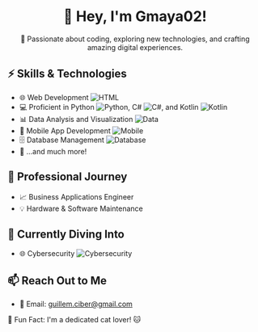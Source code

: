 <h1 align="center">👋 Hey, I'm Gmaya02!</h1>

<p align="center">🚀 Passionate about coding, exploring new technologies, and crafting amazing digital experiences.</p>

## ⚡ Skills & Technologies

- 🌐 Web Development ![HTML](https://img.shields.io/badge/HTML5-E34F26?style=flat-square&logo=html5&logoColor=white)
- 💻 Proficient in Python ![Python](https://img.shields.io/badge/Python-3776AB?style=flat-square&logo=python&logoColor=white), C# ![C#](https://img.shields.io/badge/C%23-239120?style=flat-square&logo=c-sharp&logoColor=white), and Kotlin ![Kotlin](https://img.shields.io/badge/Kotlin-0095D5?style=flat-square&logo=kotlin&logoColor=white)
- 📊 Data Analysis and Visualization ![Data](https://img.shields.io/badge/Data-2C3E50?style=flat-square&logo=data&logoColor=white)
- 📱 Mobile App Development ![Mobile](https://img.shields.io/badge/Mobile-3498DB?style=flat-square&logo=mobile&logoColor=white)
- 🗄️ Database Management ![Database](https://img.shields.io/badge/Database-009688?style=flat-square&logo=database&logoColor=white)
- 🚀 ...and much more!

## 💼 Professional Journey

- 📈 Business Applications Engineer
- 💡 Hardware & Software Maintenance

## 🌱 Currently Diving Into

- 🌐 Cybersecurity ![Cybersecurity](https://img.shields.io/badge/Cybersecurity-3498DB?style=flat-square&logo=cybersecurity&logoColor=white)

## 📫 Reach Out to Me

- 📧 Email: guillem.ciber@gmail.com

🌟 Fun Fact: I'm a dedicated cat lover! 🐱

